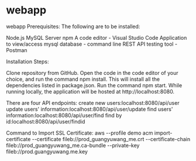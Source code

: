 # webapp
webapp Prerequisites: The following are to be installed:

Node.js MySQL Server npm A code editor - Visual Studio Code Application to view/access mysql database - command line REST API testing tool - Postman

Installation Steps:

Clone repository from GitHub. Open the code in the code editor of your choice, and run the command npm install. This will install all the dependencies listed in package.json. Run the command npm start. While running locally, the application will be hosted at http://localhost:8080.

There are four API endpoints: create new users:localhost:8080/api/user update users' information:localhost:8080/api/user/update find users' information:localhost:8080/api/user/find find by id:localhost:8080/api/user/findid

Command to Import SSL Certificate:
aws --profile demo acm import-certificate --certificate fileb://prod_guangyuwang_me.crt --certificate-chain fileb://prod_guangyuwang_me.ca-bundle --private-key fileb://prod.guangyuwang.me.key
